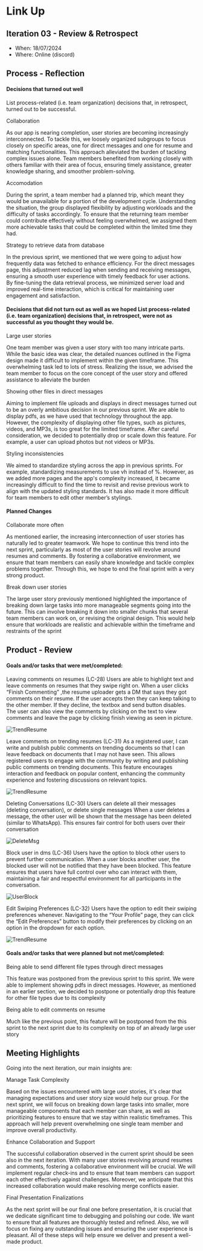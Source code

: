 # Link Up

## Iteration 03 - Review & Retrospect

 * When: 18/07/2024
 * Where: Online (discord)

## Process - Reflection

#### Decisions that turned out well

List process-related (i.e. team organization) decisions that, in retrospect, turned out to be successful.

Collaboration

As our app is nearing completion, user stories are becoming increasingly interconnected. To tackle this, we loosely organized subgroups to focus closely on specific areas, one for direct messages and one for resume and matching functionalities. This approach alleviated the burden of tackling complex issues alone. Team members benefited from working closely with others familiar with their area of focus, ensuring timely assistance, greater knowledge sharing, and smoother problem-solving.

Accomodation

During the sprint, a team member had a planned trip, which meant they would be unavailable for a portion of the development cycle. Understanding the situation, the group displayed flexibility by adjusting workloads and the difficulty of tasks accordingly. To ensure that the returning team member could contribute effectively without feeling overwhelmed, we assigned them more achievable tasks that could be completed within the limited time they had.
	
Strategy to retrieve data from database

In the previous sprint, we mentioned that we were going to adjust how  frequently data was fetched to enhance efficiency. For the direct messages page, this adjustment reduced lag when sending and receiving messages, ensuring a smooth user experience with timely feedback for user actions. By fine-tuning the data retrieval process, we minimized server load and improved real-time interaction, which is critical for maintaining user engagement and satisfaction.




#### Decisions that did not turn out as well as we hoped List process-related (i.e. team organization) decisions that, in retrospect, were not as successful as you thought they would be.

Large user stories

One team member was given a user story with too many intricate parts. While the basic idea was clear, the detailed nuances outlined in the Figma design made it difficult to implement within the given timeframe. This overwhelming task led to lots of stress. Realizing the issue, we advised the team member to focus on the core concept of the user story and offered assistance to alleviate the burden


Showing other files in direct messages

Aiming to implement file uploads and displays in direct messages turned out to be an overly ambitious decision in our previous sprint. We are able to display pdfs, as we have used that technology throughout the app. However, the complexity of displaying other file types, such as pictures, videos, and MP3s, is too great for the limited timeframe. After careful consideration, we decided to potentially drop or scale down this feature. For example, a user can upload photos but not videos or MP3s.


Styling inconsistencies

We aimed to standardize styling across the app in previous sprints. For example, standardizing measurements to use vh instead of %. However, as we added more pages and the app's complexity increased, it became increasingly difficult to find the time to revisit and revise previous work to align with the updated styling standards. It has also made it more difficult for team members to edit other member’s stylings.


#### Planned Changes

Collaborate more often

As mentioned earlier, the increasing interconnection of user stories has naturally led to greater teamwork. We hope to continue this trend into the next sprint, particularly as most of the user stories will revolve around resumes and comments. By fostering a collaborative environment, we ensure that team members can easily share knowledge and tackle complex problems together. Through this, we hope to end the final sprint with a very strong product. 


Break down user stories

The large user story previously mentioned highlighted the importance of breaking down large tasks into more manageable segments going into the future. This can involve breaking it down into smaller chunks that several team members can work on, or revising the original design. This would help ensure that workloads are realistic and achievable within the timeframe and restraints of the sprint


## Product - Review

#### Goals and/or tasks that were met/completed:

Leaving comments on resumes (LC-28)
Users are able to highlight text and leave comments on resumes that they swipe right on. When a user clicks “Finish Commenting” ,the resume uploader gets a DM that says they got comments on their resume. If the user accepts then they can keep talking to the other member. If they decline, the textbox and send button disables. The user can also view the comments by clicking on the text to view comments and leave the page by clicking finish viewing as seen in picture.

![TrendResume](../../frontend/src/images/addingcomments.png)





Leave comments on trending resumes (LC-31)
As a registered user, I can write and publish public comments on trending documents so that I can leave feedback on documents that I may not have seen.
This  allows registered users to engage with the community by writing and publishing public comments on trending documents. This feature encourages interaction and feedback on popular content, enhancing the community experience and fostering discussions on relevant topics.

![TrendResume](../../frontend/src/images/Sprint3trend.png)


Deleting Conversations (LC-30)
Users can delete all their messages (deleting conversation), or delete single messages
When a user deletes a message, the other user will be shown that the message has been deleted (similar to WhatsApp). This ensures fair control for both users over their conversation

![DeleteMsg](../../frontend/src/images/delete.png)



Block user in dms (LC-36)
Users have the option to block other users to prevent further communication. When a user blocks another user, the blocked user will not be notified that they have been blocked. This feature ensures that users have full control over who can interact with them, maintaining a fair and respectful environment for all participants in the conversation.

![UserBlock](../../frontend/src/images/userblock.png)

Edit Swiping Preferences (LC-32)
Users have the option to edit their swiping preferences whenever. Navigating to the “Your Profile” page, they can click the “Edit Preferences” button to modify their preferences by clicking on an option in the dropdown for each option.

![TrendResume](../../frontend/src/images/Sprint03_profilepage_with_edit_preferences.png)

#### Goals and/or tasks that were planned but not met/completed:

Being able to send different file types through direct messages 

This feature was postponed from the previous sprint to this sprint. We were able to implement showing pdfs in direct messages. However, as mentioned in an earlier section, we decided to postpone or potentially drop this feature for other file types due to its complexity


Being able to edit comments on resume

Much like the previous point, this feature will be postponed from the this sprint to the next sprint due to its complexity on top of an already large user story

## Meeting Highlights

Going into the next iteration, our main insights are:

Manage Task Complexity

Based on the issues encountered with large user stories, it's clear that managing expectations and user story size would help our group. For the next sprint, we will focus on breaking down large tasks into smaller, more manageable components that each member can share, as well as prioritizing features to ensure that we stay within realistic timeframes. This approach will help prevent overwhelming one single team member and improve overall productivity.


Enhance Collaboration and Support

The successful collaboration observed in the current sprint should be seen also in the next iteration. With many user stories revolving around resumes and comments, fostering a collaborative environment will be crucial. We will implement regular check-ins and to ensure that team members can support each other effectively against challenges. Moreover, we anticipate that this increased collaboration would make resolving merge conflicts easier. 


Final Presentation Finalizations

As the next sprint will be our final one before presentation, it is crucial that we dedicate significant time to debugging and polishing our code. We want to ensure that all features are thoroughly tested and refined. Also, we will focus on fixing any outstanding issues and ensuring the user experience is pleasant. All of these steps will help ensure we deliver and present a well-made product.

